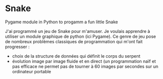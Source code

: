 # Snake
Pygame module in Python to progamm a fun little Snake

J'ai programmé un jeu de Snake pour m'amuser. Je voulais apprendre à utiliser un 
module graphique de python (ici Pygame). Ce genre de jeu pose de nombreux problèmes
classiques de programmation qui m'ont fait progresser :
- choix de la structure de données qui définit le corps du serpent
- évolution image par image fluide et en direct (un programmation naïf et pas efficace ne
permet pas de tourner à 60 images par secondes sur un ordinateur portable
